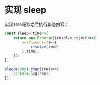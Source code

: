 # 实现 sleep

实现`1000`毫秒之后执行其他内容：

```JavaScript
const sleep= time=>{
    return new Promise((resolve,reject)=>{
        setTimeout(()=>{
            resolve(time)
        },time);
    });
};

sleep(1000).then((res)=>{
    console.log(res);
});
```
